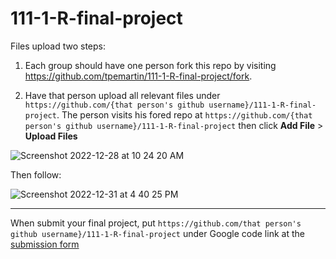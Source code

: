 # 111-1-R-final-project

Files upload two steps:

  1. Each group should have one person fork this repo by visiting <https://github.com/tpemartin/111-1-R-final-project/fork>.
  
  2. Have that person upload all relevant files under `https://github.com/{that person's github username}/111-1-R-final-project`.
    The person visits his fored repo at `https://github.com/{that person's github username}/111-1-R-final-project` then click **Add File** > **Upload Files**
   
   
   ![Screenshot 2022-12-28 at 10 24 20 AM](https://user-images.githubusercontent.com/6549594/209747508-d82f3ef4-e42a-467b-903d-622b6bd78985.png)

Then follow:

![Screenshot 2022-12-31 at 4 40 25 PM](https://user-images.githubusercontent.com/6549594/210130962-cb27efe5-391b-4988-81af-ce9f6b956804.png)


***

When submit your final project, put `https://github.com/that person's github username}/111-1-R-final-project` under Google code link at the [submission form](https://docs.google.com/forms/d/e/1FAIpQLSczkH4-WBZo8nz6VAQp4jQYnKIq7B0kguqUOuaI3S-LP7a9nA/viewform?usp=sf_link)
